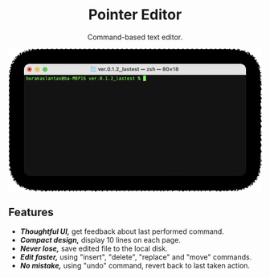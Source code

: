 <h1 align="center">Pointer Editor</h2>
<p align="center">
Command-based text editor.
</p>
<p align="center">
<img align="center" src="./docs/main.gif" />
</p>

## Features

* ***Thoughtful UI,*** get feedback about last performed command.
* ***Compact design,*** display 10 lines on each page.
* ***Never lose,*** save edited file to the local disk.
* ***Edit faster,*** using "insert", "delete", "replace" and "move" commands.
* ***No mistake,*** using "undo" command, revert back to last taken action.
